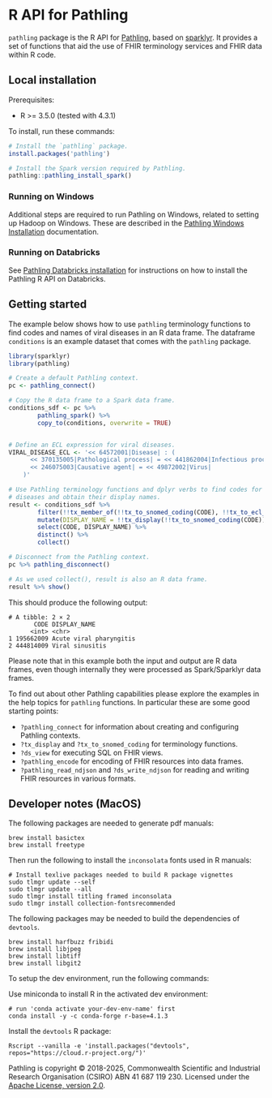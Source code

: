 R API for Pathling
==================

``pathling`` package is the R API for [Pathling](https://pathling.csiro.au),
based on [sparklyr](https://spark.posit.co/). It provides a set of functions
that aid the use of FHIR terminology services and FHIR data within R code.

## Local installation

Prerequisites:

- R >= 3.5.0 (tested with 4.3.1)

To install, run these commands:

```r
# Install the `pathling` package.
install.packages('pathling')

# Install the Spark version required by Pathling.
pathling::pathling_install_spark()
```

### Running on Windows

Additional steps are required to run Pathling on Windows, related to setting up
Hadoop on Windows. These are described in
the [Pathling Windows Installation](https://pathling.csiro.au/docs/libraries/installation/windows)
documentation.

### Running on Databricks

See [Pathling Databricks installation](https://pathling.csiro.au/docs/libraries/installation/databricks)
for instructions on how to install
the Pathling R API on Databricks.

## Getting started

The example below shows how to use `pathling` terminology functions to find
codes and names of viral diseases in an R data frame. The dataframe `conditions`
is an example dataset that comes with the `pathling` package.

```R
library(sparklyr)
library(pathling)

# Create a default Pathling context.
pc <- pathling_connect()

# Copy the R data frame to a Spark data frame.
conditions_sdf <- pc %>%
        pathling_spark() %>%
        copy_to(conditions, overwrite = TRUE)


# Define an ECL expression for viral diseases.
VIRAL_DISEASE_ECL <- '<< 64572001|Disease| : (
      << 370135005|Pathological process| = << 441862004|Infectious process|,
      << 246075003|Causative agent| = << 49872002|Virus|
    )'

# Use Pathling terminology functions and dplyr verbs to find codes for viral 
# diseases and obtain their display names.
result <- conditions_sdf %>%
        filter(!!tx_member_of(!!tx_to_snomed_coding(CODE), !!tx_to_ecl_value_set(VIRAL_DISEASE_ECL))) %>%
        mutate(DISPLAY_NAME = !!tx_display(!!tx_to_snomed_coding(CODE))) %>%
        select(CODE, DISPLAY_NAME) %>%
        distinct() %>%
        collect()

# Disconnect from the Pathling context.
pc %>% pathling_disconnect()

# As we used collect(), result is also an R data frame.
result %>% show()
```

This should produce the following output:

```
# A tibble: 2 × 2
       CODE DISPLAY_NAME           
      <int> <chr>                  
1 195662009 Acute viral pharyngitis
2 444814009 Viral sinusitis   
```

Please note that in this example both the input and output are R data frames,
even though internally they were processed as Spark/Sparklyr data frames.

To find out about other Pathling capabilities please explore the examples in
the help topics for `pathling` functions. In particular these are some good
starting points:

- `?pathling_connect` for information about creating and configuring Pathling
  contexts.
- `?tx_display` and `?tx_to_snomed_coding` for terminology functions.
- `?ds_view` for executing SQL on FHIR views.
- `?pathling_encode` for encoding of FHIR resources into data frames.
- `?pathling_read_ndjson` and `?ds_write_ndjson` for reading and writing FHIR
  resources in various formats.

## Developer notes (MacOS)

The following packages are needed to generate pdf manuals:

    brew install basictex
    brew install freetype

Then run the following to install the `inconsolata` fonts used in R manuals:

    # Install texlive packages needed to build R package vignettes
    sudo tlmgr update --self
    sudo tlmgr update --all
    sudo tlmgr install titling framed inconsolata
    sudo tlmgr install collection-fontsrecommended

The following packages may be needed to build the dependencies of `devtools`.

    brew install harfbuzz fribidi
    brew install libjpeg
    brew install libtiff
    brew install libgit2

To setup the dev environment, run the following commands:

Use miniconda to install R in the activated dev environment:

    # run 'conda activate your-dev-env-name' first
    conda install -y -c conda-forge r-base=4.1.3

Install the `devtools` R package:

    Rscript --vanilla -e 'install.packages("devtools", repos="https://cloud.r-project.org/")'

Pathling is copyright © 2018-2025, Commonwealth Scientific and Industrial
Research Organisation
(CSIRO) ABN 41 687 119 230. Licensed under
the [Apache License, version 2.0](https://www.apache.org/licenses/LICENSE-2.0).

